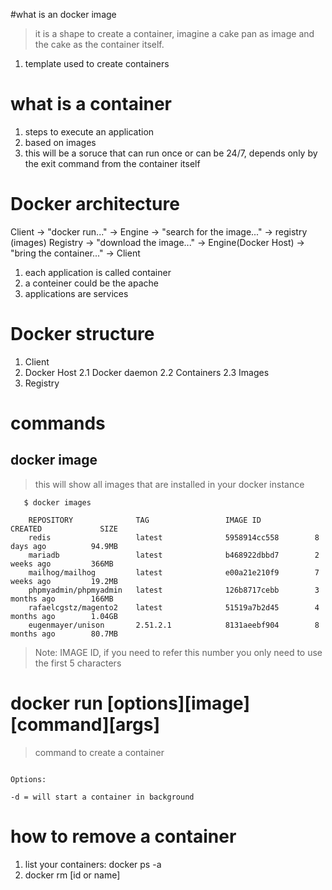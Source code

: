 
#what is an docker image
> it is a shape to create a container, imagine a cake pan as image and the cake as the container itself.
1. template used to create containers

# what is a container
1. steps to execute an application
2. based on images
3. this will be a soruce that can run once or can be 24/7, depends only by the exit command from the container itself

# Docker architecture
Client -> "docker run..." -> Engine -> "search for the image..." -> registry (images)
Registry -> "download the image..." -> Engine(Docker Host) -> "bring the container..." -> Client


1. each application is called container
2. a conteiner could be the apache
3. applications are services

# Docker structure
1. Client
2. Docker Host
2.1 Docker daemon
2.2 Containers
2.3 Images
3. Registry

# commands

## docker image
> this will show all images that are installed in your docker instance
```
   $ docker images
   
    REPOSITORY              TAG                 IMAGE ID            CREATED             SIZE
    redis                   latest              5958914cc558        8 days ago          94.9MB
    mariadb                 latest              b468922dbbd7        2 weeks ago         366MB
    mailhog/mailhog         latest              e00a21e210f9        7 weeks ago         19.2MB
    phpmyadmin/phpmyadmin   latest              126b8717cebb        3 months ago        166MB
    rafaelcgstz/magento2    latest              51519a7b2d45        4 months ago        1.04GB
    eugenmayer/unison       2.51.2.1            8131aeebf904        8 months ago        80.7MB

```
> Note: IMAGE ID, if you need to refer this number you only need to use the first 5 characters



# docker run [options][image][command][args]
> command to create a container
```

Options:

-d = will start a container in background

```


# how to remove a container
1. list your containers: docker ps -a
2. docker rm [id or name]






